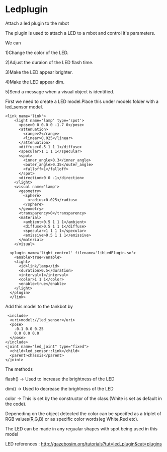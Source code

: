# Ledplugin
Attach a led plugin to the mbot

The plugin is used to attach a LED to a mbot and control it's parameters.

We can 

1)Change the color of the LED.

2)Adjust the duraion of the LED flash time.

3)Make the LED appear brighter.

4)Make the LED appear dim.

5)Send a message when a visual object is identified.

First we need to create a LED model.Place this under models folder with a led_sensor model.

<?xml version="1.0" ?>
<sdf version="1.6">
  <model name="led_sensor">
    
    <link name='link'>
        <light name='lamp' type='spot'>
          <pose>0 0 0.0 0 -1.7 0</pose>
          <attenuation>
            <range>2</range>
            <linear>0.025</linear>
          </attenuation>
          <diffuse>0.5 1 1 1</diffuse>
          <specular>1 1 1 1</specular>
          <spot>
            <inner_angle>0.3</inner_angle>
            <outer_angle>0.35</outer_angle>
            <falloff>1</falloff>
          </spot>
          <direction>0 0 -1</direction>
        </light>
        <visual name='lamp'>
          <geometry>
            <sphere>
              <radius>0.025</radius>
            </sphere>
          </geometry>
          <transparency>0</transparency>
          <material>
            <ambient>0.5 1 1 1</ambient>
            <diffuse>0.5 1 1 1</diffuse>
            <specular>1 1 1 1</specular>
            <emissive>0.5 1 1 1</emissive>
          </material>
        </visual>
      
      <plugin name='light_control' filename='libLedPlugin.so'>
        <enable>true</enable>
        <light>
          <id>link/lamp</id>
          <duration>0.5</duration>
          <interval>1</interval>
          <color>1 1 1</color>
          <enable>true</enable>
        </light>
      </plugin>
      </link>
  </model>
</sdf>

Add this model to the tankbot by

 
     <include>
      <uri>model://led_sensor</uri>
      <pose>
        -0.1 0.0 0.25
        0.0 0.0 0.0
      </pose>
    </include>
    <joint name="led_joint" type="fixed">
      <child>led_sensor::link</child>
      <parent>chassis</parent>
    </joint>


    
   The methods
    
   flash() -> Used to increase the brightness of the LED
   
   dim() -> Used to decrease the brightness of the LED
   
   color -> This is set by the constructor of the class.(White is set as default in the code).
    
   Depeneding on the object detected the color can be specifed as a triplet of RGB values(R,G,B) or as specific color words(eg White,Red etc).
    
   The LED can be made in any regualar shapes with spot being used in this model

LED references : http://gazebosim.org/tutorials?tut=led_plugin&cat=plugins

